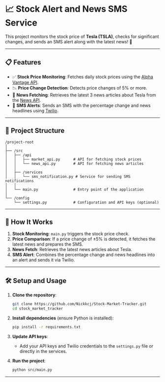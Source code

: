 # 📈 Stock Alert and News SMS Service

This project monitors the stock price of **Tesla (TSLA)**, checks for significant changes, and sends an SMS alert along with the latest news! 🚀

---

## 📋 **Features**
- ✅ **Stock Price Monitoring**: Fetches daily stock prices using the [Alpha Vantage API](https://www.alphavantage.co/).
- 📉 **Price Change Detection**: Detects price changes of 5% or more.
- 📰 **News Fetching**: Retrieves the latest 3 news articles about Tesla from the [News API](https://newsapi.org/).
- 📲 **SMS Alerts**: Sends an SMS with the percentage change and news headlines using [Twilio](https://www.twilio.com/).

---

## 📁 **Project Structure**
```
/project-root
│
├── /src
│   ├── /api
│   │   ├── market_api.py      # API for fetching stock prices
│   │   └── news_api.py        # API for fetching news articles
│   │
│   ├── /services
│   │   └── sms_notification.py # Service for sending SMS notifications
│   │
│   └── main.py                # Entry point of the application
│
└── /config
    └── settings.py            # Configuration and API keys (optional)
```

---

## 🚀 **How It Works**
1. **Stock Monitoring**: `main.py` triggers the stock price check.
2. **Price Comparison**: If a price change of ±5% is detected, it fetches the latest news and prepares the SMS.
3. **News Fetch**: Retrieves the latest news articles about Tesla.
4. **SMS Alert**: Combines the percentage change and news headlines into an alert and sends it via Twilio.

---

## 🛠 **Setup and Usage**

1. **Clone the repository**:
   ```bash
   git clone https://github.com/Nickkcj/Stock-Market-Tracker.git
   cd stock_market_tracker
   ```

2. **Install dependencies** (ensure Python is installed):
   ```bash
   pip install -r requirements.txt
   ```

3. **Update API keys**:
   - Add your API keys and Twilio credentials to the `settings.py` file or directly in the services.

4. **Run the project**:
   ```bash
   python src/main.py
   ```

---
